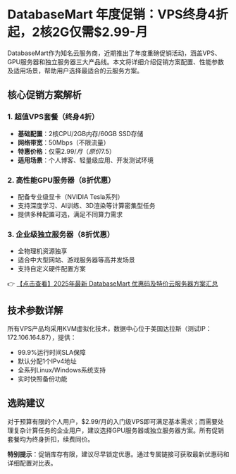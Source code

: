 # DatabaseMart 年度促销：VPS终身4折起，2核2G仅需$2.99-月

DatabaseMart作为知名云服务商，近期推出了年度重磅促销活动，涵盖VPS、GPU服务器和独立服务器三大产品线。本文将详细介绍促销方案配置、性能参数及适用场景，帮助用户选择最适合的云服务方案。

## 核心促销方案解析

### 1. 超值VPS套餐（终身4折）
- **基础配置**：2核CPU/2GB内存/60GB SSD存储
- **网络带宽**：50Mbps（不限流量）
- **特惠价格**：仅需$2.99/月（原价$7.5）
- **适用场景**：个人博客、轻量级应用、开发测试环境

### 2. 高性能GPU服务器（8折优惠）
- 配备专业级显卡（NVIDIA Tesla系列）
- 支持深度学习、AI训练、3D渲染等计算密集型任务
- 提供多种配置可选，满足不同算力需求

### 3. 企业级独立服务器（8折优惠）
- 全物理机资源独享
- 适合中大型网站、游戏服务器等高并发场景
- 支持自定义硬件配置方案

👉 [【点击查看】2025年最新 DatabaseMart 优惠码及特价云服务器方案汇总](https://bit.ly/DatabaseMart)

## 技术参数详解
所有VPS产品均采用KVM虚拟化技术，数据中心位于美国达拉斯（测试IP：172.106.164.87），提供：
- 99.9%运行时间SLA保障
- 默认分配1个IPv4地址
- 全系列Linux/Windows系统支持
- 实时快照备份功能

## 选购建议
对于预算有限的个人用户，$2.99/月的入门级VPS即可满足基本需求；而需要处理复杂计算任务的企业用户，建议选择GPU服务器或独立服务器方案。所有促销套餐均为终身折扣，续费同价。

**特别提示**：促销库存有限，建议尽早锁定优惠。通过专属链接可获取最新优惠码和详细配置对比表。
